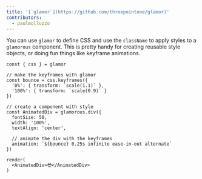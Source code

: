 ```yaml
---
title: '[`glamor`](https://github.com/threepointone/glamor)'
contributors:
  - paulmolluzzo
---
```


You can use `glamor` to define CSS and use the `className` to apply styles to a `glamorous` component. This is pretty handy for creating reusable style objects, or doing fun things like keyframe animations.

```interactive {clickToRender: false, summary: 'Example of wrapping a glamorous component'}
const { css } = glamor

// make the keyframes with glamor
const bounce = css.keyframes({
  '0%': { transform: `scale(1.1)` },
  '100%': { transform: `scale(0.9)` }
})

// create a component with style
const AnimatedDiv = glamorous.div({
  fontSize: 50,
  width: '100%',
  textAlign: 'center',

  // animate the div with the keyframes
  animation: `${bounce} 0.25s infinite ease-in-out alternate`
})

render(
  <AnimatedDiv>😎</AnimatedDiv>
)
```
